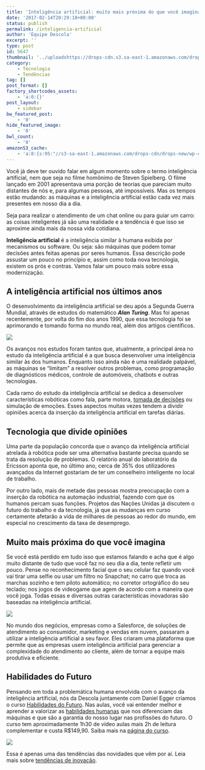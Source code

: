 ```yaml
---
title: 'Inteligência artificial: muito mais próxima do que você imagina'
date: '2017-02-14T20:29:18+00:00'
status: publish
permalink: /inteligencia-artificial
author: 'Equipe Descola'
excerpt: ''
type: post
id: 5647
thumbnail: '../uploadshttps://drops-cdn.s3.sa-east-1.amazonaws.com/drops-new/wp-content/uploads/2017/02/14200647/inteligencia-artificial1-150x150.png'
category:
    - Tecnologia
    - Tendências
tag: []
post_format: []
factory_shortcodes_assets:
    - 'a:0:{}'
post_layout:
    - sidebar
bw_featured_post:
    - '0'
hide_featured_image:
    - '0'
bwl_count:
    - '0'
amazonS3_cache:
    - 'a:8:{s:95:"//s3-sa-east-1.amazonaws.com/drops-cdn/drops-new/wp-content/uploads/2017/02/13193210/turing.jpg";i:5653;s:57:"//descola.org/drops/wp-content/uploads/2017/02/turing.jpg";i:5653;s:110:"//s3-sa-east-1.amazonaws.com/drops-cdn/drops-new/wp-content/uploads/2017/02/13202940/reconhecimento-facial.jpg";i:5663;s:72:"//descola.org/drops/wp-content/uploads/2017/02/reconhecimento-facial.jpg";i:5663;s:101:"//s3-sa-east-1.amazonaws.com/drops-cdn/drops-new/wp-content/uploads/2017/02/13204328/daniel-egger.png";i:5665;s:110:"//s3-sa-east-1.amazonaws.com/drops-cdn/drops-new/wp-content/uploads/2017/02/13204328/daniel-egger-1024x422.png";i:5665;s:63:"//descola.org/drops/wp-content/uploads/2017/02/daniel-egger.png";i:5665;s:72:"//descola.org/drops/wp-content/uploads/2017/02/daniel-egger-1024x422.png";i:5665;}'
---
```

Você já deve ter ouvido falar em algum momento sobre o termo inteligência artificial, nem que seja no filme homônimo de Steven Spielberg. O filme lançado em 2001 apresentava uma porção de teorias que pareciam muito distantes de nós e, para algumas pessoas, até impossíveis. Mas os tempos estão mudando: as máquinas e a inteligência artificial estão cada vez mais presentes em nosso dia a dia.

Seja para realizar o atendimento de um chat online ou para guiar um carro: as coisas inteligentes já são uma realidade e a tendência é que isso se aproxime ainda mais da nossa vida cotidiana.

**Inteligência artificial** é a inteligência similar à humana exibida por mecanismos ou software. Ou seja: são máquinas que podem tomar decisões antes feitas apenas por seres humanos. Essa descrição pode assustar um pouco no princípio e, assim como toda nova tecnologia, existem os prós e contras. Vamos falar um pouco mais sobre essa modernização.

A inteligência artificial nos últimos anos
------------------------------------------

O desenvolvimento da inteligência artificial se deu após a Segunda Guerra Mundial, através de estudos do matemático ***Alan Turing***. Mas foi apenas recentemente, por volta do fim dos anos 1990, que essa tecnologia foi se aprimorando e tomando forma no mundo real, além dos artigos científicos.

![](https://descola.org/drops/wp-content/uploads/2017/02/turing.jpg)

Os avanços nos estudos foram tantos que, atualmente, a principal área no estudo da inteligência artificial é a que busca desenvolver uma inteligência similar às dos humanos. Enquanto isso ainda não é uma realidade palpável, as máquinas se “limitam” a resolver outros problemas, como programação de diagnósticos médicos, controle de automóveis, chatbots e outras tecnologias.

Cada ramo do estudo da inteligência artificial se dedica a desenvolver características robóticas como fala, parte motora, [tomada de decisões](https://descola.org/drops/as-polemicas-do-mundo-da-tecnologia/) ou simulação de emoções. Esses aspectos muitas vezes tendem a dividir opiniões acerca da inserção da inteligência artificial em tarefas diárias.

Tecnologia que divide opiniões
------------------------------

Uma parte da população concorda que o avanço da inteligência artificial atrelada à robótica pode ser uma alternativa bastante precisa quando se trata da resolução de problemas. O relatório anual do laboratório da Ericsson aponta que, no último ano, cerca de 35% dos utilizadores avançados da Internet gostariam de ter um conselheiro inteligente no local de trabalho.

Por outro lado, mais de metade das pessoas mostra preocupação com a inserção da robótica na automação industrial, fazendo com que os humanos percam suas funções. Projetos das Nações Unidas já discutem o futuro do trabalho e da tecnologia, já que as mudanças em curso certamente afetarão a vida de milhares de pessoas ao redor do mundo, em especial no crescimento da taxa de desemprego.

Muito mais próxima do que você imagina
--------------------------------------

Se você está perdido em tudo isso que estamos falando e acha que é algo muito distante de tudo que você faz no seu dia a dia, tente refletir um pouco. Pense no reconhecimento facial que o seu celular faz quando você vai tirar uma selfie ou usar um filtro no Snapchat; no carro que troca as marchas sozinho e tem piloto automático; no corretor ortográfico do seu teclado; nos jogos de videogame que agem de acordo com a maneira que você joga. Todas essas e diversas outras características inovadoras são baseadas na inteligência artificial.

![](https://descola.org/drops/wp-content/uploads/2017/02/reconhecimento-facial.jpg)

No mundo dos negócios, empresas como a Salesforce, de soluções de atendimento ao consumidor, marketing e vendas em nuvem, passaram a utilizar a inteligência artificial a seu favor. Eles criaram uma plataforma que permite que as empresas usem inteligência artificial para gerenciar a complexidade do atendimento ao cliente, além de tornar a equipe mais produtiva e eficiente.

Habilidades do Futuro
---------------------

Pensando em toda a problemática humana envolvida com o avanço da inteligência artificial, nós da Descola juntamente com Daniel Egger criamos o curso [Habilidades do Futuro](https://descola.org/curso/habilidades-do-futuro). Nas aulas, você vai entender melhor e aprender a valorizar as [habilidades humanas](https://descola.org/drops/homens-x-maquinas-voce-esta-preparado/) que nos diferenciam das máquinas e que são a garantia do nosso lugar nas profissões do futuro. O curso tem aproximadamente 1h30 de vídeo aulas mais 2h de leitura complementar e custa R$149,90. Saiba mais na [página do curso](https://descola.org/curso/habilidades-do-futuro).

[![](https://descola.org/drops/wp-content/uploads/2017/02/daniel-egger-1024x422.png)](https://descola.org/curso/habilidades-do-futuro)

Essa é apenas uma das tendências das novidades que vêm por aí. Leia mais sobre [tendências de inovação](https://descola.org/drops/tendencias-de-inovacao-para-2017/).